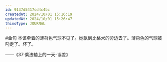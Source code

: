 ```yaml
---
id: 9137d5417cd4c4bc
createdAt: 2024/10/01 15:16:19
updatedAt: 2024/10/01 15:26:47
thinoType: JOURNAL
---
```

#金句 本该牵着的薄荷色气球不见了。她飘到比格犬的旁边去了。薄荷色的气球被叼走了。坏了。

——《37·乘法轴上的一天-误差》